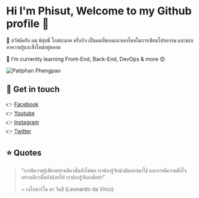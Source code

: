 # Hi I'm Phisut, Welcome to my Github profile 👋

🙋 สวัสดีครับ ผม พิสุทธิ์ โกสยะมาศ หรือกิจ เป็นคนที่ชอบและหลงไหลในการเขียนโปรแกรม และชอบหาความรู้และสิ่งใหม่อยู่ตลอด


🌱 I’m currently learning Front-End, Back-End, DevOps & more 😍

![Patiphan Phengpao](https://scontent.fbkk26-1.fna.fbcdn.net/v/t1.18169-9/10527846_691123394289056_6606424428816888155_n.jpg?_nc_cat=111&ccb=1-5&_nc_sid=174925&_nc_eui2=AeHYhVVyoCG7SH8OGSN5xIWZMLqz9lsMkQcwurP2WwyRBzTJnJ9e9LJtjIX4uM8LKWzBzF-5TqZ9_tvuPgmHrYhL&_nc_ohc=E7AgcucY4c8AX8j-qwM&_nc_ht=scontent.fbkk26-1.fna&oh=00_AT99IyslVDEPPOopkhjolEzeyzn15-Y3yl0uOxMJ3PHyLQ&oe=623DB109)

## 💖 Get in touch
👉 [Facebook](https://www.facebook.com/Kig.ITS)<br>
👉 [Youtube](https://www.youtube.com/channel/UC-18x5gL2wa6YpQVCTq9vsg)<br>
👉 [Instagram](https://www.instagram.com/kosayamas/)<br>
👉 [Twitter](https://twitter.com/PKosayamat)<br>

## ⭐ Quotes
> "การมีความรู้เพียงอย่างเดียวนั้นยังไม่พอ เราต้องรู้จักนำมันออกมาใช้ และการมีความตั้งใจอย่างเดียวนั้นยังน้อยไป เราต้องรู้จักลงมือทำ"
>
> ~ เลโอนาร์โด ดา วินชี (Leonardo da Vinci)


